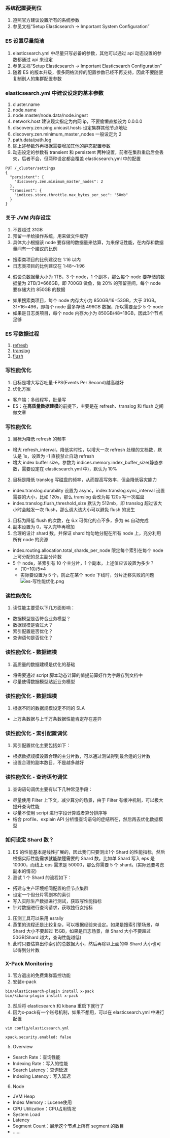 ### 系统配置要到位
1. 遵照官方建议设置所有的系统参数
2. 参见文档“Setup Elasticsearch -> Important System Configuration”

### ES 设置尽量简洁
1. elasticsearch.yml 中尽量只写必备的参数，其他可以通过 api 动态设置的参数都通过 api 来设定
2. 参见文档“Setup Elasticsearch -> Important Elasticsearch Configuration”
3. 随着 ES 的版本升级，很多网络流传的配置参数已经不再支持，因此不要随便复制别人的集群配置参数

### elasticsearch.yml 中建议设定的基本参数
1. cluster.name
2. node.name
3. node.master/node.data/node.ingest
4. network.host 建议现实指定为内网 ip，不要偷懒直接设为 0.0.0.0
5. discovery.zen.ping.unicast.hosts 设定集群其他节点地址
6. discovery.zen.minimum_master_nodes 一般设定为 2
7. path.data/path.log
8. 除上述参数外再根据需要增加其他的静态配置参数
9. 动态设定的参数有 transient 和 persistent 两种设置，前者在集群重启后会丢失，后者不会，但两种设定都会覆盖 elasticsearch.yml 中的配置
```
PUT /_cluster/settings
{
  "persistent": {
    "discovery.zen.minimum_master_nodes": 2
  },
  "transient": {
    "indices.store.throttle.max_bytes_per_sec": "50mb"
  }
}
```

### 关于 JVM 内存设定
1. 不要超过 31GB
2. 预留一半给操作系统，用来做文件缓存
3. 具体大小根据该 node 要存储的数据量来估算，为来保证性能，在内存和数据量间有一个建议的比例
  - 搜索类项目的比例建议在 1:16 以内
  - 日志类项目的比例建议在 1:48～1:96
4. 假设总数据量大小为 1TB，3 个 node，1 个副本，那么每个 node 要存储的数据量为 2TB/3=666GB，即 700GB 做鱼，做 20% 的预留空间，每个 node 要存储大约 850GB 的数据
  - 如果搜索类项目，每个 node 内存大小为 850GB/16=53GB，大于 31GB。31*16=496，即每个 node 最多存储 496GB 数据，所以需要至少 5 个 node
  - 如果是日志类项目，每个 node 内存大小为 850GB/48=18GB，因此3个节点足够

### ES 写数据过程
1. [refresh](./Elasticsearch篇之分布式特性介绍.md#文档搜索实时性---refresh)
2. [translog](./Elasticsearch篇之分布式特性介绍.md#文档搜索实时性---translog)
3. [flush](./Elasticsearch篇之分布式特性介绍.md#文档搜索实时性---flush)

### 写性能优化
1. 目标是增大写吞吐量-EPS(Events Per Second)越高越好
2. 优化方案
  - 客户端：多线程写，批量写
  - ES：在**高质量数据建模**的前提下，主要是在 refresh、translog 和 flush 之间做文章

### 写性能优化
1. 目标为降低 refresh 的频率
  - 增大 refresh_interval，降低实时性，以增大一次 refresh 处理的文档数，默认是 1s，设置为 -1 直接禁止自动 refresh
  - 增大 index buffer size，参数为 indices.memory.index_buffer_size(静态参数，需要设定在 elasticsearch.yml 中)，默认为 10%
2. 目标是降低 translog 写磁盘的频率，从而提高写效率，但会降低容灾能力
  - index.translog.durability 设置为 async，index.translog.sync_interval 设置需要的大小，比如 120s，那么 translog 会改为每 120s 写一次磁盘
  - index.translog.flush_threshold_size 默认为 512mb，即 translog 超过该大小时会触发一次 flush，那么调大该大小可以避免 flush 的发生
3. 目标为降低 flush 的次数，在 6.x 可优化的点不多，多为 es 自动完成
4. 副本设置为 0，写入完毕再增加
5. 合理的设计 shard 数，并保证 shard 均匀地分配在所有 node 上，充分利用所有 node 的资源
  - index.routing.allocation.total_shards_per_node 限定每个索引在每个 node 上可分配的总主副分片数
  - 5 个 node，某索引有 10 个主分片，1 个副本，上述值应该设置为多少？
    - (10+10)/5=4
    - 实际要设置为 5 个，防止在某个 node 下线时，分片迁移失败的问题
![es-写性能优化.png](../images/es-写性能优化.png)

### 读性能优化
1. 读性能主要受以下几方面影响：
  - 数据模型是否符合业务模型？
  - 数据规模是否过大？
  - 索引配置是否优化？
  - 查询语句是否优化？

### 读性能优化 - 数据建模
1. 高质量的数据建模是优化的基础
  - 将需要通过 script 脚本动态计算的值提前算好作为字段存到文档中
  - 尽量使得数据模型贴近业务模型

### 读性能优化 - 数据规模
1. 根据不同的数据规模设定不同的 SLA
  - 上万条数据与上千万条数据性能肯定存在差异

### 读性能优化 - 索引配置调优
1. 索引配置优化主要包括如下：
  - 根据数据规模设置合理的主分片数，可以通过测试得到最合适的分片数
  - 设置合理的副本数目，不是越多越好

### 读性能优化 - 查询语句调优
1. 查询语句调优主要有以下几种常见手段：
  - 尽量使用 Filter 上下文，减少算分的场景，由于 Filter 有缓冲机制，可以极大提升查询性能
  - 尽量不使用 script 进行字段计算或者算分排序等
  - 结合 profile、explain API 分析慢查询语句的症结所在，然后再去优化数据模型

### 如何设定 Shard 数？
1. ES 的性能基本是线性扩展的，因此我们只要测出1个 Shard 的性能指标，然后根据实际性能需求就能酸楚需要的 Shard 数。比如单 Shard 写入 eps 是 10000，而线上 eps 需求是 50000，那么你需要 5 个 shard。(实际还要考虑副本的情况)
2. 测试 1 个 Shard 的流程如下：
  - 搭建与生产环境相同配置的但节点集群
  - 设定一个但分片零副本的索引
  - 写入实际生产数据进行测试，获取写性能指标
  - 针对数据进行查询请求，获取独行女指标
3. 压测工具可以采用 esrally
4. 燕策的流程还是比较复杂，可以根据经验来设定。如果是搜索引擎场景，单 Shard 大小不要超过 15GB，如果是日志场景，单 Shard 大小不要超过 50GB(Shard 越大，查询性能越低)
5. 此时只要估算出你索引的总数据大小，然后再除以上面的单 Shard 大小也可以得到分片数

### X-Pack Monitoring
1. 官方退出的免费集群监控功能
2. 安装x-pack
```
bin/elasticsearch-plugin install x-pack
bin/kibana-plugin install x-pack
```
3. 然后将 elasticsearch 和 kibana 重启下就行了
4. 因为x-pack有一个账号机制，如果不想用，可以在 elasticsearch.yml 中进行配置
```
vim config/elasticsearch.yml

xpack.security.enabled: false
```
5. Overview
  - Search Rate：查询性能
  - Indexing Rate：写入的性能
  - Search Latency：查询延迟
  - Indexing Latency：写入延迟
6. Node
  - JVM Heap
  - Index Memory：Lucene使用
  - CPU Utilization：CPU占用情况
  - System Load
  - Latency
  - Segment Count：展示这个节点上所有 segment 的数目
  - ......